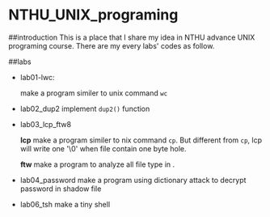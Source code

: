 # NTHU_UNIX_programing

##introduction
This is a place that I share my idea in NTHU advance UNIX  programing course.
There are my every labs' codes as follow.

##labs
* lab01-lwc:
    
    make a program similer to unix command `wc`

* lab02_dup2
    implement `dup2()` function

* lab03_lcp_ftw8
    
    **lcp**
        make a program similer to nix command `cp`. But  different from  `cp`, lcp will write one '\0' when file contain one byte hole.
    
    **ftw**
        make a program to analyze all file type in <path>.

* lab04_password
    make a program using dictionary attack to decrypt password in shadow file

* lab06_tsh
    make a tiny shell

